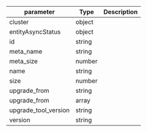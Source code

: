 | parameter | Type | Description |
| ----------- | ----------- |----------- |
| cluster  |  object  |    |
| entityAsyncStatus  |  object  |    |
| id  |  string  |    |
| meta_name  |  string  |    |
| meta_size  |  number  |    |
| name  |  string  |    |
| size  |  number  |    |
| upgrade_from  |  string  |    |
| upgrade_from  |  array  |    |
| upgrade_tool_version  |  string  |    |
| version  |  string  |    |